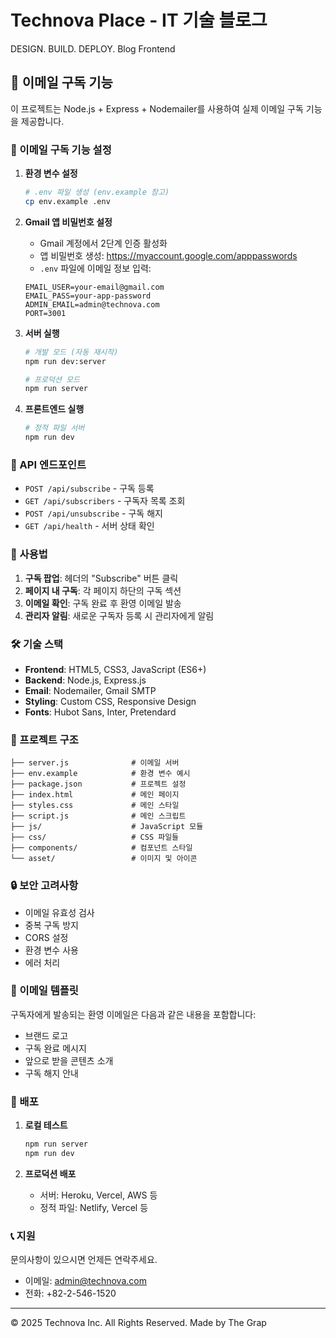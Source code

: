 # Technova Place - IT 기술 블로그

DESIGN. BUILD. DEPLOY. Blog Frontend

## 🚀 이메일 구독 기능

이 프로젝트는 Node.js + Express + Nodemailer를 사용하여 실제 이메일 구독 기능을 제공합니다.

### 📧 이메일 구독 기능 설정

1. **환경 변수 설정**
   ```bash
   # .env 파일 생성 (env.example 참고)
   cp env.example .env
   ```

2. **Gmail 앱 비밀번호 설정**
   - Gmail 계정에서 2단계 인증 활성화
   - 앱 비밀번호 생성: https://myaccount.google.com/apppasswords
   - `.env` 파일에 이메일 정보 입력:
   ```env
   EMAIL_USER=your-email@gmail.com
   EMAIL_PASS=your-app-password
   ADMIN_EMAIL=admin@technova.com
   PORT=3001
   ```

3. **서버 실행**
   ```bash
   # 개발 모드 (자동 재시작)
   npm run dev:server
   
   # 프로덕션 모드
   npm run server
   ```

4. **프론트엔드 실행**
   ```bash
   # 정적 파일 서버
   npm run dev
   ```

### 🔧 API 엔드포인트

- `POST /api/subscribe` - 구독 등록
- `GET /api/subscribers` - 구독자 목록 조회
- `POST /api/unsubscribe` - 구독 해지
- `GET /api/health` - 서버 상태 확인

### 📝 사용법

1. **구독 팝업**: 헤더의 "Subscribe" 버튼 클릭
2. **페이지 내 구독**: 각 페이지 하단의 구독 섹션
3. **이메일 확인**: 구독 완료 후 환영 이메일 발송
4. **관리자 알림**: 새로운 구독자 등록 시 관리자에게 알림

### 🛠️ 기술 스택

- **Frontend**: HTML5, CSS3, JavaScript (ES6+)
- **Backend**: Node.js, Express.js
- **Email**: Nodemailer, Gmail SMTP
- **Styling**: Custom CSS, Responsive Design
- **Fonts**: Hubot Sans, Inter, Pretendard

### 📁 프로젝트 구조

```
├── server.js              # 이메일 서버
├── env.example            # 환경 변수 예시
├── package.json           # 프로젝트 설정
├── index.html             # 메인 페이지
├── styles.css             # 메인 스타일
├── script.js              # 메인 스크립트
├── js/                    # JavaScript 모듈
├── css/                   # CSS 파일들
├── components/            # 컴포넌트 스타일
└── asset/                 # 이미지 및 아이콘
```

### 🔒 보안 고려사항

- 이메일 유효성 검사
- 중복 구독 방지
- CORS 설정
- 환경 변수 사용
- 에러 처리

### 📧 이메일 템플릿

구독자에게 발송되는 환영 이메일은 다음과 같은 내용을 포함합니다:
- 브랜드 로고
- 구독 완료 메시지
- 앞으로 받을 콘텐츠 소개
- 구독 해지 안내

### 🚀 배포

1. **로컬 테스트**
   ```bash
   npm run server
   npm run dev
   ```

2. **프로덕션 배포**
   - 서버: Heroku, Vercel, AWS 등
   - 정적 파일: Netlify, Vercel 등

### 📞 지원

문의사항이 있으시면 언제든 연락주세요.
- 이메일: admin@technova.com
- 전화: +82-2-546-1520

---

© 2025 Technova Inc. All Rights Reserved. Made by The Grap
